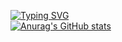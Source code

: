 
 [![Typing SVG](https://readme-typing-svg.herokuapp.com?font=Fira+Code&pause=1000&width=435&lines=Hi%2C+there!+This+is+qiufuyu)](https://git.io/typing-svg)  
 [![Anurag's GitHub stats](https://github-readme-stats.vercel.app/api?username=anuraghazra)](https://github.com/anuraghazra/github-readme-stats)

